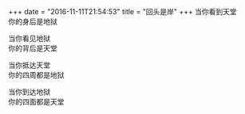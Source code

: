+++
date = "2016-11-11T21:54:53"
title = "回头是岸"
+++
当你看到天堂  
你的身后是地狱  
  
当你看见地狱  
你的背后是天堂  
  
当你抵达天堂  
你的四周都是地狱  
  
当你到达地狱  
你的四面都是天堂  